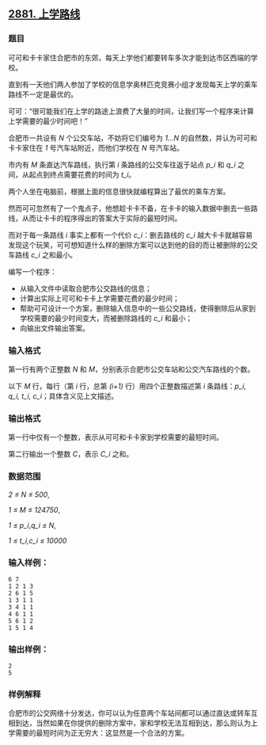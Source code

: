 ## [2881. 上学路线](https://www.acwing.com/problem/content/2884/)

### 题目

可可和卡卡家住合肥市的东郊，每天上学他们都要转车多次才能到达市区西端的学校。

直到有一天他们两人参加了学校的信息学奥林匹克竞赛小组才发现每天上学的乘车路线不一定是最优的。

可可：“很可能我们在上学的路途上浪费了大量的时间，让我们写一个程序来计算上学需要的最少时间吧！”

合肥市一共设有 *N* 个公交车站，不妨将它们编号为 *1…N* 的自然数，并认为可可和卡卡家住在 *1* 号汽车站附近，而他们学校在 *N* 号汽车站。

市内有 *M* 条直达汽车路线，执行第 *i* 条路线的公交车往返于站点 *p_i* 和 *q_i* 之间，从起点到终点需要花费的时间为 *t_i*。

两个人坐在电脑前，根据上面的信息很快就编程算出了最优的乘车方案。

然而可可忽然有了一个鬼点子，他想趁卡卡不备，在卡卡的输入数据中删去一些路线，从而让卡卡的程序得出的答案大于实际的最短时间。

而对于每一条路线 *i* 事实上都有一个代价 *c_i*：删去路线的 *c_i* 越大卡卡就越容易发现这个玩笑，可可想知道什么样的删除方案可以达到他的目的而让被删除的公交车路线 *c_i* 之和最小。

编写一个程序：

- 从输入文件中读取合肥市公交路线的信息；
- 计算出实际上可可和卡卡上学需要花费的最少时间；
- 帮助可可设计一个方案，删除输入信息中的一些公交路线，使得删除后从家到学校需要的最少时间变大，而被删除路线的 *c_i* 和最小；
- 向输出文件输出答案。

### 输入格式

第一行有两个正整数 *N* 和 *M*，分别表示合肥市公交车站和公交汽车路线的个数。

以下 *M* 行，每行（第 *i* 行，总第 *(i+1)* 行）用四个正整数描述第 *i* 条路线：*p_i, q_i, t_i, c_i*；具体含义见上文描述。

### 输出格式

第一行中仅有一个整数，表示从可可和卡卡家到学校需要的最短时间。

第二行输出一个整数 *C*，表示 *C_i* 之和。

### 数据范围

*2 ≤ N ≤ 500*,

*1 ≤ M ≤ 124750*,

*1 ≤ p_i,q_i ≤ N*,

*1 ≤ t_i,c_i ≤ 10000*

### 输入样例：

```
6 7
1 2 1 3
2 6 1 5
1 3 1 1
3 4 1 1
4 6 1 1
5 6 1 2
1 5 1 4
```

### 输出样例：

```
2
5
```

### 样例解释

合肥市的公交网络十分发达，你可以认为任意两个车站间都可以通过直达或转车互相到达，当然如果在你提供的删除方案中，家和学校无法互相到达，那么则认为上学需要的最短时间为正无穷大：这显然是一个合法的方案。
